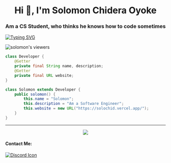 <h1 align="center">Hi 👋, I'm Solomon Chidera Oyoke</h1>
<h3 align="center">Am a CS Student, who thinks he knows how to code sometimes</h3>

<a href="/"><img src="https://readme-typing-svg.demolab.com?font=Fira+Code&size=35&pause=1000&center=true&vCenter=true&width=1159&lines=Welcome+To+My+Profile;Yoo+%2F+Bonjour+%2F+%E3%81%93%E3%82%93%E3%81%AB%E3%81%A1%E3%81%AF++%2F+%E4%BD%A0%E5%A5%BD++%2F+Xin+ch%C3%A0o" alt="Typing SVG" /></a>


<p align="left"> <img src="https://komarev.com/ghpvc/?username=SolomonChidera&label=Profile%20views&color=0e75b6&style=flat" alt="solomon's viewers" /> </p>

```java
class Developer {
    @Getter
    private final String name, description;
    @Getter
    private final URL website;
}

class Solomon extends Developer {
    public solomon() {
        this.name = "Solomon";
        this.description = "Am a Software Engineer";
        this.website = new URL("https://solochid.vercel.app/");
    }
}
```
-----


<!--<div style="width: 80vw;">
    <img style="width: 100%;" align="left" src="https://github-readme-stats.vercel.app/api/top-langs/?username=SolomonChidera&theme=dark&hide_border=true&layout=compact">
</div>-->
<!--[![My Skills](https://skillicons.dev/icons?i=js,html,css,c,django,docker,flask,firebase,git,github,linux,md,mysql,nodejs,nginx)](https://skillicons.dev)-->

<p align="center">
  <a href="https://skillicons.dev">
    <img src="https://skillicons.dev/icons?i=git,js,docker,c,vim,flask,firebase,css,python,linux,html,mysql,nodejs,nginx" />
  </a>
</p>

<!--[![Discord Presence](https://lanyard.cnrad.dev/api/1052162509567692800)](https://discord.com/users/1052162509567692800)-->
#### Contact Me:
[![Discord Icon](https://img.shields.io/badge/Discord-7289d9?style=for-the-badge&logo=Discord&logoColor=ffffff&align=left)](https://discord.com/users/1052162509567692800)
